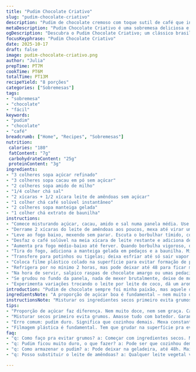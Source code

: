 ```yaml
---
title: "Pudim Chocolate Criativo"
slug: "pudim-chocolate-criativo"
description: "Pudim de chocolate cremoso com toque sutil de café que intensifica o sabor. Uso menos açúcar e troco o leite comum por leite de amêndoas, garantindo textura densa e equilíbrio na doçura. Cozinha lenta em fogo baixo até engrossar de verdade, evitando aquela camada desagradável por cima. Um clássico que vira novidade com pequenos ajustes que aprendi testando várias vezes na cozinha."
metaDescription: "Pudim Chocolate Criativo é uma sobremesa deliciosa e surpreendente com chocolate e café que encanta e surpreende."
ogDescription: "Descubra o Pudim Chocolate Criativo; um clássico brasileiro com um toque único, perfeito para qualquer ocasião."
focusKeyphrase: "Pudim Chocolate Criativo"
date: 2025-10-17
draft: false
image: pudim-chocolate-criativo.png
author: "Julia"
prepTime: PT7M
cookTime: PT6M
totalTime: PT13M
recipeYield: "8 porções"
categories: ["Sobremesas"]
tags:
- "sobremesa"
- "chocolate"
- "fácil"
keywords:
- "pudim"
- "chocolate"
- "café"
breadcrumb: ["Home", "Recipes", "Sobremesas"]
nutrition: 
 calories: "180"
 fatContent: "7g"
 carbohydrateContent: "25g"
 proteinContent: "3g"
ingredients:
- "3 colheres sopa açúcar refinado"
- "3 colheres sopa cacau em pó sem açúcar"
- "2 colheres sopa amido de milho"
- "1/4 colher chá sal"
- "2 xícaras + 1/2 xícara leite de amêndoas sem açúcar"
- "1 colher chá café solúvel instantâneo"
- "2 colheres sopa manteiga gelada"
- "1 colher chá extrato de baunilha"
instructions:
- "Comece misturando açúcar, cacau, amido e sal numa panela média. Use um batedor de arame; deixa tudo homogêneo, sem grumos. Fundamental que o cacau esteja peneirado para não embolar."
- "Derrame 2 xícaras do leite de amêndoas aos poucos, mexa até virar uma pasta escura e aveludada, uniforme; já sente o aroma do cacau se abrindo."
- "Leve ao fogo baixo, mexendo sem parar. Escuta o borbulhar tímido, começa a soltar vapor - aí o caldo está chegando na textura que precisa. Já engrossa e fica brilhante, não precisa acelerar."
- "Desfaz o café solúvel na meia xícara de leite restante e adiciona devagar, mexendo o tempo todo. Isso “puxa” o sabor do chocolate pra outro nível, daquele jeito que só café faz."
- "Aumenta pra fogo médio-baixo até ferver. Quando borbulha vigoroso, deixa que cook por uns 60 segundos mesmo; se passar vira mingau duro, por isso olho atento é tudo."
- "Tira do fogo, adiciona a manteiga gelada em pedaços e a baunilha. Mistura rápido até derreter tudo e incorporar na doçura cremosa. O toque da manteiga deixa o pudim acetinado, com aquele brilho único."
- "Transfere para potinhos ou tigelas; deixa esfriar até só sair vapor (não pode passar disso). "
- "Coloca filme plástico colado na superfície para evitar formação de pele – dica que aprendi errando muito na primeira leva."
- "Refrigera por no mínimo 2 horas, mas pode deixar até 48 para ficar mais firme, quase um indulgente gelado cremoso que desmancha na boca."
- "Na hora de servir, salpico raspas de chocolate amargo ou umas pedacinhos de licor de cacau para contraste. Quem prefere, pode trocar manteiga por creme de leite fresco para uma textura mais leve, só não vale usar margarina que vai mudar o sabor."
- "Se grudou no fundo da panela, nada de mexer brutalmente, deixe de molho com água quente enquanto termina tudo – limpeza fácil depois."
- "Experimenta variações trocando o leite por leite de coco, dá um aroma mais tropical super interessante. Se quiser adoçar de maneira mais natural, use mel ou açúcar mascavo em menor quantidade; cuidado que envolvem uma cor e sabor bem distintos."
introduction: "Pudim de chocolate sempre foi minha paixão, mas aquele de pacote? Não dava. Então comecei a testar, errar e ajustar doses, textura, tempo. Aí percebi que alguns segredos fazem toda a diferença: cozinhar devagar, acertar no amido para uma cremosidade sem grumos, e uma pitada surpresa que levanta o sabor escondido: café solúvel. Trocar o leite tradicional por leite vegetal deixou mais leve e com gostinho único. A rotina na cozinha me ensinou que o controle da temperatura e os aromas no ar indicam a hora certa, não relógio. Também entendi o valor do toque final com manteiga para brilho e maciez. Resultado? Uma sobremesa que agrada, inesperada, ideal para tardes preguiçosas ou jantar especial."
ingredientsNote: "A proporção de açúcar boa é fundamental – nem muito doce nem sem graça. Use cacau de qualidade, sem açúcar, para garantir sabor verdadeiro. Se não tiver leite de amêndoas, qualquer leite vegetal funciona; o importante é que seja sem açúcar para não atrapalhar a doçura do açúcar refinado. O café solúvel é discreto, só para destacar sem roubar a cena. A manteiga deve ser gelada para que, ao derreter por contato, dê brilho sem perder textura. Essência de baunilha também pode ser trocada por extrato natural, se preferir. Amido de milho serve para dar corpo e evitar a textura aguada comum em pudins caseiros; não pule essa parte. Sal é pouco, só para equilibrar os sabores. Se quiser variar, um toque de canela ou pimenta caiena faz maravilhas."
instructionsNote: "Misturar os ingredientes secos primeiro evita grumos e facilita a incorporação do líquido. O uso do batedor ajuda a manter o pudim uniforme sem pedacinhos de amido endurecido. Controlar o fogo é o passo mais delicado – fogo baixo para começar e depois médio-baixo para ferver lentamente, não deixe queimar nem cozinhe rápido demais. Se engrossar demais ou ficar com textura esfarelada, é porque cozinhou demais; mexa e acrescente um pouco de leite para corrigir. A baunilha e a manteiga entram no final para manter o aroma e o brilho, pois temperaturas muito altas destroem esses aromas. O filme plástico tem de estar grudado para evitar a formação daquela película amarronzada que muita gente odeia. Refrigeração é essencial para textura correta, mas pode aguardar sem pressa até dois dias, o sabor só melhora com tempo. Finalize com raspas ou castanhas, combina super bem."
tips:
- "Proporção de açúcar faz diferença. Nem muito doce, nem sem graça. Cacau bom é chave. Sem açúcar. Se não tiver leite de amêndoas, qualquer leite vegetal é válido. Use sem açúcar. O café deve ser discreto, nota sutil de sabor. Impacto enorme com pouco. Manteiga gelada dá brilho, derrete perfeito."
- "Misturar secos primeiro evita grumos. Amasse tudo com batedor. Garante mistura homogênea. Fogo baixo é crucial no início. Depois, vai pra fogo médio-baixo. Não acelera. Cozinhar lentamente permite textura aveludada. Se engrossar demais, experimente adicionar um pouco de leite fresco pra corrigir. Observe o borbulho."
- "Erro comum: pudim duro. Significa que cozinhou demais. Mexa constantemente. Se grudou, não mexe forte. Água quente pra deixar de molho. Facilita a limpeza depois. Para variar, leite de coco traz aroma tropical. Quer adoçar naturalmente? Use mel ou açúcar mascavo. Cuidado com isso, muda textura e sabor."
- "Filmagem plástica é fundamental. Tem que grudar na superfície pra evitar aquela película. Na hora de servir, raspa chocolate amargo ou pedacinhos de licor de cacau. Manteiga pode ser trocada, mas não use margarina. Estraga o sabor do pudim. Controle temperatura sempre, é o segredo da cremosidade. "
faq:
- "q: Como faço pra evitar grumos? a: Começar com ingredientes secos. Mistura bem no início. Use batedor. Água quente ajuda e pode corrigir depois. "
- "q: Pudim ficou muito duro, o que fazer? a: Pode ser que cozinhou demais. Mexe devagar e adiciona leite. Fogo baixo é melhor, depois médio-baixo. Pode variar proporções na próxima."
- "q: Como armazenar o pudim? a: Pode deixar na geladeira, até 48h. Mais tempo aumenta cremosidade. Use potinhos bem fechados. Não precisa se preocupar."
- "q: Posso substituir o leite de amêndoas? a: Qualquer leite vegetal vale. O sem açúcar é ideal. Se for leite de vaca, vai ser outra história. O sabor muda bastante."

---
```


